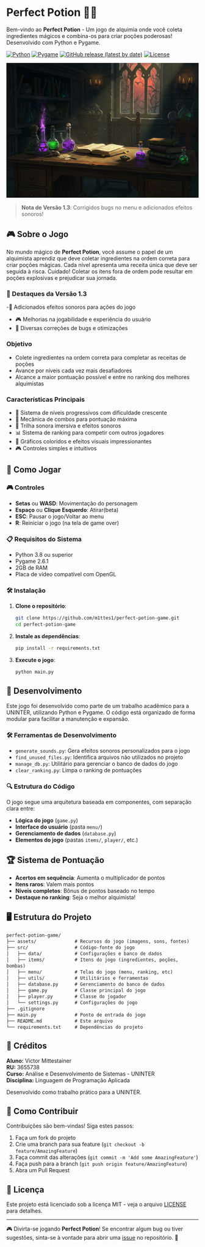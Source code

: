 # Perfect Potion 🧪✨

Bem-vindo ao **Perfect Potion** - Um jogo de alquimia onde você coleta ingredientes mágicos e combina-os para criar poções poderosas! Desenvolvido com Python e Pygame.

[![Python](https://img.shields.io/badge/python-3.8+-blue.svg)](https://www.python.org/downloads/)
[![Pygame](https://img.shields.io/badge/pygame-2.6.1-green.svg)](https://www.pygame.org/)
[![GitHub release (latest by date)](https://img.shields.io/github/v/release/m1ttes1/perfect-potion-game)](https://github.com/m1ttes1/perfect-potion-game/releases)
[![License](https://img.shields.io/badge/license-MIT-blue.svg)](LICENSE)

![Perfect Potion Screenshot](assets/images/menu/menu_background.jpg)

> **Nota de Versão 1.3**: Corrigidos bugs no menu e adicionados efeitos sonoros!

## 🎮 Sobre o Jogo

No mundo mágico de **Perfect Potion**, você assume o papel de um alquimista aprendiz que deve coletar ingredientes na ordem correta para criar poções mágicas. Cada nível apresenta uma receita única que deve ser seguida à risca. Cuidado! Coletar os itens fora de ordem pode resultar em poções explosivas e prejudicar sua jornada.

### 🎯 Destaques da Versão 1.3
-🎵 Adicionados efeitos sonoros para ações do jogo
- 🎮 Melhorias na jogabilidade e experiência do usuário
- 🐛 Diversas correções de bugs e otimizações

### Objetivo
- Colete ingredientes na ordem correta para completar as receitas de poções
- Avance por níveis cada vez mais desafiadores
- Alcance a maior pontuação possível e entre no ranking dos melhores alquimistas

### Características Principais

- 🔮 Sistema de níveis progressivos com dificuldade crescente
- 🎯 Mecânica de combos para pontuação máxima
- 🎵 Trilha sonora imersiva e efeitos sonoros
- 📊 Sistema de ranking para competir com outros jogadores
- 🎨 Gráficos coloridos e efeitos visuais impressionantes
- 🎮 Controles simples e intuitivos

## 🚀 Como Jogar

### 🎮 Controles
- **Setas** ou **WASD**: Movimentação do personagem
- **Espaço** ou **Clique Esquerdo**: Atirar(beta)
- **ESC**: Pausar o jogo/Voltar ao menu
- **R**: Reiniciar o jogo (na tela de game over)

### 📋 Requisitos do Sistema
- Python 3.8 ou superior
- Pygame 2.6.1
- 2GB de RAM
- Placa de vídeo compatível com OpenGL

### 🛠️ Instalação

1. **Clone o repositório**:
   ```bash
   git clone https://github.com/m1ttes1/perfect-potion-game.git
   cd perfect-potion-game
   ```

2. **Instale as dependências**:
   ```bash
   pip install -r requirements.txt
   ```

3. **Execute o jogo**:
   ```bash
   python main.py
   ```

## 🎨 Desenvolvimento

Este jogo foi desenvolvido como parte de um trabalho acadêmico para a UNINTER, utilizando Python e Pygame. O código está organizado de forma modular para facilitar a manutenção e expansão.

### 🛠️ Ferramentas de Desenvolvimento
- `generate_sounds.py`: Gera efeitos sonoros personalizados para o jogo
- `find_unused_files.py`: Identifica arquivos não utilizados no projeto
- `manage_db.py`: Utilitário para gerenciar o banco de dados do jogo
- `clear_ranking.py`: Limpa o ranking de pontuações

### 🔍 Estrutura do Código
O jogo segue uma arquitetura baseada em componentes, com separação clara entre:
- **Lógica do jogo** (`game.py`)
- **Interface do usuário** (pasta `menu/`)
- **Gerenciamento de dados** (`database.py`)
- **Elementos do jogo** (pastas `items/`, `player/`, etc.)

## 🏆 Sistema de Pontuação

- **Acertos em sequência**: Aumenta o multiplicador de pontos
- **Itens raros**: Valem mais pontos
- **Níveis completos**: Bônus de pontos baseado no tempo
- **Destaque no ranking**: Seja o melhor alquimista!

## 🖥️ Estrutura do Projeto

```
perfect-potion-game/
├── assets/              # Recursos do jogo (imagens, sons, fontes)
├── src/                 # Código-fonte do jogo
│   ├── data/            # Configurações e banco de dados
│   ├── items/           # Itens do jogo (ingredientes, poções, bombas)
│   ├── menu/            # Telas do jogo (menu, ranking, etc)
│   ├── utils/           # Utilitários e ferramentas
│   ├── database.py      # Gerenciamento do banco de dados
│   ├── game.py          # Classe principal do jogo
│   ├── player.py        # Classe do jogador
│   └── settings.py      # Configurações do jogo
├── .gitignore
├── main.py              # Ponto de entrada do jogo
├── README.md            # Este arquivo
└── requirements.txt     # Dependências do projeto
```

## 👥 Créditos

**Aluno:** Victor Mittestainer  
**RU:** 3655738  
**Curso:** Análise e Desenvolvimento de Sistemas - UNINTER  
**Disciplina:**  Linguagem de Programação Aplicada

Desenvolvido como trabalho prático para a UNINTER.

## 🤝 Como Contribuir

Contribuições são bem-vindas! Siga estes passos:

1. Faça um fork do projeto
2. Crie uma branch para sua feature (`git checkout -b feature/AmazingFeature`)
3. Faça commit das alterações (`git commit -m 'Add some AmazingFeature'`)
4. Faça push para a branch (`git push origin feature/AmazingFeature`)
5. Abra um Pull Request

## 📄 Licença

Este projeto está licenciado sob a licença MIT - veja o arquivo [LICENSE](LICENSE) para detalhes.

---

🎮 Divirta-se jogando **Perfect Potion**! Se encontrar algum bug ou tiver sugestões, sinta-se à vontade para abrir uma [issue](https://github.com/m1ttes1/perfect-potion-game/issues) no repositório. 🚀

